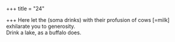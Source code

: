+++
title = "24"

+++
Here let the (soma drinks) with their profusion of cows [=milk]  
exhilarate you to generosity.  
Drink a lake, as a buffalo does.  